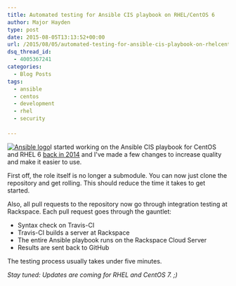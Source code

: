 ```yaml
---
title: Automated testing for Ansible CIS playbook on RHEL/CentOS 6
author: Major Hayden
type: post
date: 2015-08-05T13:13:52+00:00
url: /2015/08/05/automated-testing-for-ansible-cis-playbook-on-rhelcentos-6/
dsq_thread_id:
  - 4005367241
categories:
  - Blog Posts
tags:
  - ansible
  - centos
  - development
  - rhel
  - security

---
```

[<img src="/wp-content/uploads/2014/08/image-ansible-150x150.png" alt="Ansible logo" width="150" height="150" class="alignright size-thumbnail wp-image-5157" srcset="/wp-content/uploads/2014/08/image-ansible-150x150.png 150w, /wp-content/uploads/2014/08/image-ansible-300x300.png 300w, /wp-content/uploads/2014/08/image-ansible.png 700w" sizes="(max-width: 150px) 100vw, 150px" />][1]I started working on the Ansible CIS playbook for CentOS and RHEL 6 [back in 2014][2] and I've made a few changes to increase quality and make it easier to use.

First off, the role itself is no longer a submodule. You can now just clone the repository and get rolling. This should reduce the time it takes to get started.

Also, all pull requests to the repository now go through integration testing at Rackspace. Each pull request goes through the gauntlet:

  * Syntax check on Travis-CI
  * Travis-CI builds a server at Rackspace
  * The entire Ansible playbook runs on the Rackspace Cloud Server
  * Results are sent back to GitHub

The testing process usually takes under five minutes.

_Stay tuned: Updates are coming for RHEL and CentOS 7. ;)_

 [1]: /wp-content/uploads/2014/08/image-ansible.png
 [2]: /2014/08/19/audit-rhelcentos-6-security-benchmarks-ansible/
